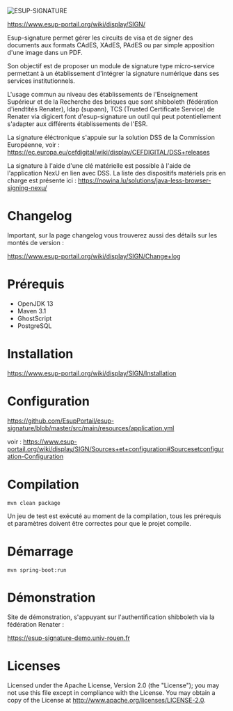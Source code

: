 ![ESUP-SIGNATURE](https://www.esup-portail.org/wiki/download/thumbnails/681148422/logo.png?version=1&modificationDate=1590494242000&api=v2)

https://www.esup-portail.org/wiki/display/SIGN/

Esup-signature permet gérer les circuits de visa et de signer des documents aux formats CAdES, XAdES, PAdES ou par simple apposition d'une image dans un PDF.

Son objectif est de proposer un module de signature type micro-service permettant à un établissement d'intégrer la signature numérique dans ses services institutionnels.

L'usage commun au niveau des établissements de l'Enseignement Supérieur et de la Recherche des briques que sont shibboleth (fédération d'iendtités Renater), ldap (supann), TCS (Trusted Certificate Service) de Renater via digicert font d'esup-signature un outil qui peut potentiellement s'adapter aux différents établissements de l'ESR.

La signature éléctronique s'appuie sur la solution DSS de la Commission Européenne, voir :
https://ec.europa.eu/cefdigital/wiki/display/CEFDIGITAL/DSS+releases

La signature à l'aide d'une clé matérielle est possible à l'aide de l'application NexU en lien avec DSS. La liste des dispositifs matériels pris en charge est présente ici : https://nowina.lu/solutions/java-less-browser-signing-nexu/

# Changelog

Important, sur la page changelog vous trouverez aussi des détails sur les montés de version : 

https://www.esup-portail.org/wiki/display/SIGN/Change+log

# Prérequis

 * OpenJDK 13
 * Maven 3.1
 * GhostScript
 * PostgreSQL
 
# Installation

https://www.esup-portail.org/wiki/display/SIGN/Installation

# Configuration

https://github.com/EsupPortail/esup-signature/blob/master/src/main/resources/application.yml

voir : https://www.esup-portail.org/wiki/display/SIGN/Sources+et+configuration#Sourcesetconfiguration-Configuration

# Compilation

```
mvn clean package
```
Un jeu de test est exécuté au moment de la compilation, tous les prérequis et paramètres doivent être correctes pour que le projet compile.

# Démarrage

```
mvn spring-boot:run
```

# Démonstration

Site de démonstration, s'appuyant sur l'authentification shibboleth via la fédération Renater :

https://esup-signature-demo.univ-rouen.fr

# Licenses

Licensed under the Apache License, Version 2.0 (the "License"); you may not use this file except in compliance with the License. You may obtain a copy of the License at http://www.apache.org/licenses/LICENSE-2.0.